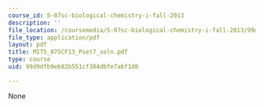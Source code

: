 ```yaml
---
course_id: 5-07sc-biological-chemistry-i-fall-2013
description: ''
file_location: /coursemedia/5-07sc-biological-chemistry-i-fall-2013/99d9dfb9eb82b551cf384dbfe7abf1d8_MIT5_07SCF13_Pset7_soln.pdf
file_type: application/pdf
layout: pdf
title: MIT5_07SCF13_Pset7_soln.pdf
type: course
uid: 99d9dfb9eb82b551cf384dbfe7abf1d8

---
```

None
